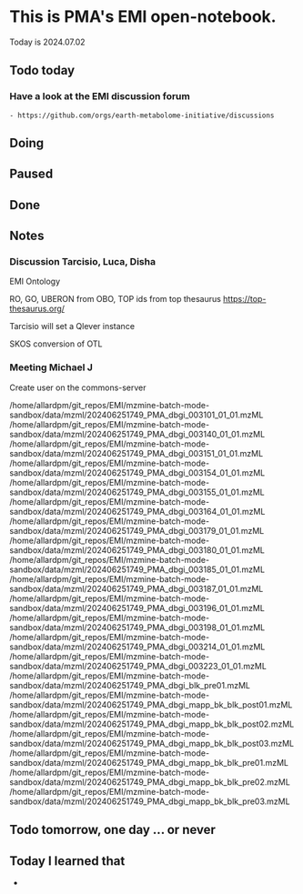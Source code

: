 
# This is PMA's EMI open-notebook.

Today is 2024.07.02

## Todo today

### Have a look at the EMI discussion forum
    - https://github.com/orgs/earth-metabolome-initiative/discussions
###
###

## Doing

## Paused

## Done

## Notes

### Discussion Tarcisio, Luca, Disha

EMI Ontology

RO, GO, UBERON from OBO, 
TOP ids from top thesaurus https://top-thesaurus.org/


Tarcisio will set a Qlever instance 

SKOS conversion of OTL


### Meeting Michael J

Create user on the commons-server
 

<file>/home/allardpm/git_repos/EMI/mzmine-batch-mode-sandbox/data/mzml/202406251749_PMA_dbgi_003101_01_01.mzML</file>
<file>/home/allardpm/git_repos/EMI/mzmine-batch-mode-sandbox/data/mzml/202406251749_PMA_dbgi_003140_01_01.mzML</file>
<file>/home/allardpm/git_repos/EMI/mzmine-batch-mode-sandbox/data/mzml/202406251749_PMA_dbgi_003151_01_01.mzML</file>
<file>/home/allardpm/git_repos/EMI/mzmine-batch-mode-sandbox/data/mzml/202406251749_PMA_dbgi_003154_01_01.mzML</file>
<file>/home/allardpm/git_repos/EMI/mzmine-batch-mode-sandbox/data/mzml/202406251749_PMA_dbgi_003155_01_01.mzML</file>
<file>/home/allardpm/git_repos/EMI/mzmine-batch-mode-sandbox/data/mzml/202406251749_PMA_dbgi_003164_01_01.mzML</file>
<file>/home/allardpm/git_repos/EMI/mzmine-batch-mode-sandbox/data/mzml/202406251749_PMA_dbgi_003179_01_01.mzML</file>
<file>/home/allardpm/git_repos/EMI/mzmine-batch-mode-sandbox/data/mzml/202406251749_PMA_dbgi_003180_01_01.mzML</file>
<file>/home/allardpm/git_repos/EMI/mzmine-batch-mode-sandbox/data/mzml/202406251749_PMA_dbgi_003185_01_01.mzML</file>
<file>/home/allardpm/git_repos/EMI/mzmine-batch-mode-sandbox/data/mzml/202406251749_PMA_dbgi_003187_01_01.mzML</file>
<file>/home/allardpm/git_repos/EMI/mzmine-batch-mode-sandbox/data/mzml/202406251749_PMA_dbgi_003196_01_01.mzML</file>
<file>/home/allardpm/git_repos/EMI/mzmine-batch-mode-sandbox/data/mzml/202406251749_PMA_dbgi_003198_01_01.mzML</file>
<file>/home/allardpm/git_repos/EMI/mzmine-batch-mode-sandbox/data/mzml/202406251749_PMA_dbgi_003214_01_01.mzML</file>
<file>/home/allardpm/git_repos/EMI/mzmine-batch-mode-sandbox/data/mzml/202406251749_PMA_dbgi_003223_01_01.mzML</file>
<file>/home/allardpm/git_repos/EMI/mzmine-batch-mode-sandbox/data/mzml/202406251749_PMA_dbgi_blk_pre01.mzML</file>
<file>/home/allardpm/git_repos/EMI/mzmine-batch-mode-sandbox/data/mzml/202406251749_PMA_dbgi_mapp_bk_blk_post01.mzML</file>
<file>/home/allardpm/git_repos/EMI/mzmine-batch-mode-sandbox/data/mzml/202406251749_PMA_dbgi_mapp_bk_blk_post02.mzML</file>
<file>/home/allardpm/git_repos/EMI/mzmine-batch-mode-sandbox/data/mzml/202406251749_PMA_dbgi_mapp_bk_blk_post03.mzML</file>
<file>/home/allardpm/git_repos/EMI/mzmine-batch-mode-sandbox/data/mzml/202406251749_PMA_dbgi_mapp_bk_blk_pre01.mzML</file>
<file>/home/allardpm/git_repos/EMI/mzmine-batch-mode-sandbox/data/mzml/202406251749_PMA_dbgi_mapp_bk_blk_pre02.mzML</file>
<file>/home/allardpm/git_repos/EMI/mzmine-batch-mode-sandbox/data/mzml/202406251749_PMA_dbgi_mapp_bk_blk_pre03.mzML</file>



## Todo tomorrow, one day ... or never

###
###
###


## Today I learned that

-